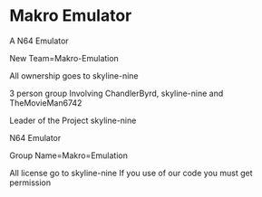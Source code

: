 # Makro Emulator
A N64 Emulator


New Team=Makro-Emulation

All ownership goes to skyline-nine

3 person group Involving ChandlerByrd, skyline-nine and TheMovieMan6742

Leader of the Project skyline-nine

N64 Emulator

Group Name=Makro=Emulation

All license go to skyline-nine If you use of our code you must get permission
